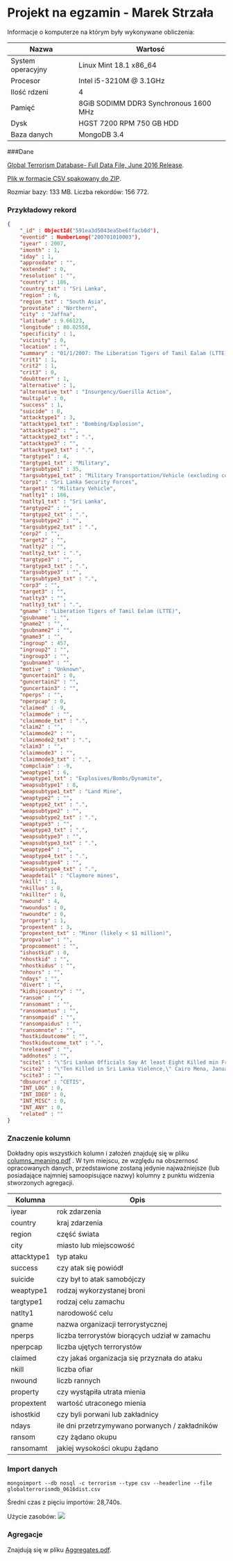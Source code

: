 # Projekt na egzamin - Marek Strzała


Informacje o komputerze na którym były wykonywane obliczenia:

| Nazwa                 | Wartosć    |
|-----------------------|------------|
| System operacyjny     | Linux Mint 18.1 x86_64 |
| Procesor              | Intel i5-3210M @ 3.1GHz |
| Ilość rdzeni          | 4 |
| Pamięć                | 8GiB SODIMM DDR3 Synchronous 1600 MHz |
| Dysk                  | HGST 7200 RPM 750 GB HDD |
| Baza danych           | MongoDB 3.4

###Dane

[Global Terrorism Database- Full Data File, June 2016 Release](https://www.kaggle.com/START-UMD/gtd).

[Plik w formacie CSV spakowany do ZIP](https://www.kaggle.com/START-UMD/gtd/downloads/globalterrorismdb_0616dist.csv.zip).

Rozmiar bazy: 133 MB.
Liczba rekordów: 156 772.

### Przykładowy rekord
```json
{
	"_id" : ObjectId("591ea3d5043ea5be6ffacb0d"),
	"eventid" : NumberLong("200701010003"),
	"iyear" : 2007,
	"imonth" : 1,
	"iday" : 1,
	"approxdate" : "",
	"extended" : 0,
	"resolution" : "",
	"country" : 186,
	"country_txt" : "Sri Lanka",
	"region" : 6,
	"region_txt" : "South Asia",
	"provstate" : "Northern",
	"city" : "Jaffna",
	"latitude" : 9.66123,
	"longitude" : 80.02558,
	"specificity" : 1,
	"vicinity" : 0,
	"location" : "",
	"summary" : "01/1/2007: The Liberation Tigers of Tamil Ealam (LTTE), targeted a military vehicle with a claymore mine, killing one Sri Lankan soldier and wounding four in Navalady, Sri Lanka.",
	"crit1" : 1,
	"crit2" : 1,
	"crit3" : 0,
	"doubtterr" : 1,
	"alternative" : 1,
	"alternative_txt" : "Insurgency/Guerilla Action",
	"multiple" : 0,
	"success" : 1,
	"suicide" : 0,
	"attacktype1" : 3,
	"attacktype1_txt" : "Bombing/Explosion",
	"attacktype2" : "",
	"attacktype2_txt" : ".",
	"attacktype3" : "",
	"attacktype3_txt" : ".",
	"targtype1" : 4,
	"targtype1_txt" : "Military",
	"targsubtype1" : 35,
	"targsubtype1_txt" : "Military Transportation/Vehicle (excluding convoys)",
	"corp1" : "Sri Lanka Security Forces",
	"target1" : "Military Vehicle",
	"natlty1" : 186,
	"natlty1_txt" : "Sri Lanka",
	"targtype2" : "",
	"targtype2_txt" : ".",
	"targsubtype2" : "",
	"targsubtype2_txt" : ".",
	"corp2" : "",
	"target2" : "",
	"natlty2" : "",
	"natlty2_txt" : ".",
	"targtype3" : "",
	"targtype3_txt" : ".",
	"targsubtype3" : "",
	"targsubtype3_txt" : ".",
	"corp3" : "",
	"target3" : "",
	"natlty3" : "",
	"natlty3_txt" : ".",
	"gname" : "Liberation Tigers of Tamil Eelam (LTTE)",
	"gsubname" : "",
	"gname2" : "",
	"gsubname2" : "",
	"gname3" : "",
	"ingroup" : 457,
	"ingroup2" : "",
	"ingroup3" : "",
	"gsubname3" : "",
	"motive" : "Unknown",
	"guncertain1" : 0,
	"guncertain2" : "",
	"guncertain3" : "",
	"nperps" : "",
	"nperpcap" : 0,
	"claimed" : -9,
	"claimmode" : "",
	"claimmode_txt" : ".",
	"claim2" : "",
	"claimmode2" : "",
	"claimmode2_txt" : ".",
	"claim3" : "",
	"claimmode3" : "",
	"claimmode3_txt" : ".",
	"compclaim" : -9,
	"weaptype1" : 6,
	"weaptype1_txt" : "Explosives/Bombs/Dynamite",
	"weapsubtype1" : 8,
	"weapsubtype1_txt" : "Land Mine",
	"weaptype2" : "",
	"weaptype2_txt" : ".",
	"weapsubtype2" : "",
	"weapsubtype2_txt" : ".",
	"weaptype3" : "",
	"weaptype3_txt" : ".",
	"weapsubtype3" : "",
	"weapsubtype3_txt" : ".",
	"weaptype4" : "",
	"weaptype4_txt" : ".",
	"weapsubtype4" : "",
	"weapsubtype4_txt" : ".",
	"weapdetail" : "Claymore mines",
	"nkill" : 1,
	"nkillus" : 0,
	"nkillter" : 0,
	"nwound" : 4,
	"nwoundus" : 0,
	"nwoundte" : 0,
	"property" : 1,
	"propextent" : 3,
	"propextent_txt" : "Minor (likely < $1 million)",
	"propvalue" : "",
	"propcomment" : "",
	"ishostkid" : 0,
	"nhostkid" : "",
	"nhostkidus" : "",
	"nhours" : "",
	"ndays" : "",
	"divert" : "",
	"kidhijcountry" : "",
	"ransom" : "",
	"ransomamt" : "",
	"ransomamtus" : "",
	"ransompaid" : "",
	"ransompaidus" : "",
	"ransomnote" : "",
	"hostkidoutcome" : "",
	"hostkidoutcome_txt" : ".",
	"nreleased" : "",
	"addnotes" : "",
	"scite1" : "\"Sri Lankan Officials Say At least Eight Killed min Fresh Violence,\" Hong Kong AFP, January 1, 2007.",
	"scite2" : "\"Ten Killed in Sri Lanka Violence,\" Cairo Mena, January 1, 2007.",
	"scite3" : "",
	"dbsource" : "CETIS",
	"INT_LOG" : 0,
	"INT_IDEO" : 0,
	"INT_MISC" : 0,
	"INT_ANY" : 0,
	"related" : ""
}
```

### Znaczenie kolumn

Dokładny opis wszystkich kolumn i założeń znajduję się w pliku [columns_meaning.pdf](columns_meaning.pdf) .
W tym miejscu, ze względu na obszernosć opracowanych danych, przedstawione zostaną jedynie najważniejsze (lub  posiadające najmniej samoopisujące nazwy) kolumny z punktu widzenia stworzonych agregacji.

| Kolumna                 | Opis    |
|-----------------------|------------|
| iyear     | rok zdarzenia |
| country              | kraj zdarzenia |
| region         | część świata |
| city                | miasto lub miejscowość |
| attacktype1                  | typ ataku |
| success          | czy atak się powiódł |
| suicide | czy był to atak samobójczy |
| weaptype1| rodzaj wykorzystanej broni |
| targtype1 | rodzaj celu zamachu |
| natlty1 | narodowość celu |
| gname | nazwa organizacji terrorystycznej |
| nperps | liczba terrorystów biorących udział w zamachu |
| nperpcap | liczba ujętych terrorystów |
| claimed | czy jakaś organizacja się przyznała do ataku |
| nkill | liczba ofiar |
| nwound | liczb rannych |
| property | czy wystąpiła utrata mienia |
| propextent | wartość utraconego mienia |
| ishostkid | czy byli porwani lub zakładnicy |
| ndays | ile dni przetrzymywano porwanych / zakładników |
| ransom | czy żądano okupu |
| ransomamt | jakiej wysokości okupu żądano |

### Import danych

```shell
mongoimport --db nosql -c terrorism --type csv --headerline --file globalterrorismdb_0616dist.csv
```

Średni czas z pięciu importów: 28,740s.

Użycie zasobów: ![](resources.jpg) 

### Agregacje

Znajdują się w pliku [Aggregates.pdf](aggregates.pdf).
